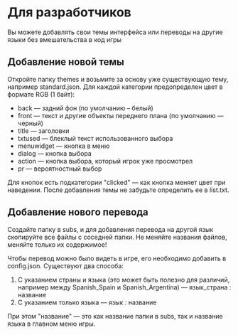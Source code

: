 # Для разработчиков
Вы можете добавлять свои темы интерфейса или переводы на другие языки без вмешательства в код игры

## Добавление новой темы
Откройте папку themes и возьмите за основу уже существующую тему, например standard.json. Для каждой категории предопределен цвет в формате RGB (1 байт):

* back — задний фон (по умолчанию – белый)
* front — текст и другие объекты переднего плана (по умолчанию — черный)
* title — заголовки
* txtused — блеклый текст использованного выбора
* menuwidget — кнопка в меню
* dialog — кнопка выбора
* action — кнопка выбора, который игрок уже просмотрел
* pr — вероятностный выбор

Для кнопок есть подкатегории "clicked" — как кнопка меняет цвет при наведении. После добавления темы не забудьте определить ее в list.txt.

## Добавление нового перевода
Создайте папку в subs, и для добавления перевода на другой язык скопируйте все файлы с соседней папки. Не меняйте названия файлов, меняйте только их содержимое!


Чтобы перевод можно было видеть в игре, его необходимо добавить в config.json. Существуют два способа:

1. С указанием страны и языка (это может быть полезно для различий, например между Spanish_Spain и Spanish_Argentina) — язык_страна : название
2. С указанием только языка — язык : название

При этом "название" — это как название папки в subs, так и название языка в главном меню игры.
